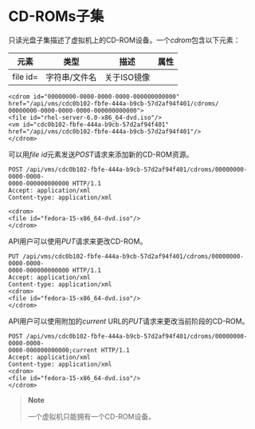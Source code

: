 # CD-ROMs子集

只读光盘子集描述了虚拟机上的CD-ROM设备。一个*cdrom*包含以下元素：

|元素|类型|描述|属性|
|----|----|----|----|
|file id=|字符串/文件名|关于ISO镜像||

                
    <cdrom id="00000000-0000-0000-0000-000000000000"
    href="/api/vms/cdc0b102-fbfe-444a-b9cb-57d2af94f401/cdroms/
    00000000-0000-0000-0000-000000000000">
    <file id="rhel-server-6.0-x86_64-dvd.iso"/>
    <vm id="cdc0b102-fbfe-444a-b9cb-57d2af94f401"
    href="/api/vms/cdc0b102-fbfe-444a-b9cb-57d2af94f401"/>
    </cdrom>
                
              

可以用*file id*元素发送*POST*请求来添加新的CD-ROM资源。

                
    POST /api/vms/cdc0b102-fbfe-444a-b9cb-57d2af94f401/cdroms/00000000-0000-0000-
    0000-000000000000 HTTP/1.1
    Accept: application/xml
    Content-type: application/xml

    <cdrom>
    <file id="fedora-15-x86_64-dvd.iso"/>
    </cdrom>
                
              

API用户可以使用*PUT*请求来更改CD-ROM。

                
    PUT /api/vms/cdc0b102-fbfe-444a-b9cb-57d2af94f401/cdroms/00000000-0000-0000-
    0000-000000000000 HTTP/1.1
    Accept: application/xml
    Content-type: application/xml
    <cdrom>
    <file id="fedora-15-x86_64-dvd.iso"/>
    </cdrom>
                
              

API用户可以使用附加的*current* URL的*PUT*请求来更改当前阶段的CD-ROM。

                
    POST /api/vms/cdc0b102-fbfe-444a-b9cb-57d2af94f401/cdroms/00000000-0000-0000-
    0000-000000000000;current HTTP/1.1
    Accept: application/xml
    Content-type: application/xml
    <cdrom>
    <file id="fedora-15-x86_64-dvd.iso"/>
    </cdrom>
                
              

> **Note**
>
> 一个虚拟机只能拥有一个CD-ROM设备。
